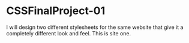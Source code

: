 # CSSFinalProject-01
I will design two different stylesheets for the same website that give it a completely different look and feel. This is site one.
